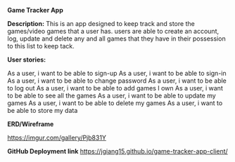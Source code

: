 **Game Tracker App**

**Description:**
This is an app designed to keep track and store the games/video games that a user has. users are able to create an account, log, update and delete any and all games that they have in their possession to this list to keep tack.

**User stories:**

As a user, i want to be able to sign-up
As a user, i want to be able to sign-in
As a user, i want to be able to change password
As a user, i want to be able to log out
As a user, i want to be able to add games I own
As a user, i want to be able to see all the games
As a user, i want to be able to update my games
As a user, i want to be able to delete my games
As a user, i want to be able to store my data

**ERD/Wireframe**

https://imgur.com/gallery/Pjb831Y

**GitHub Deployment link**
https://jgiang15.github.io/game-tracker-app-client/
